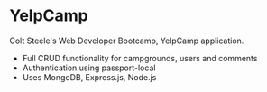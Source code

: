 
# YelpCamp
Colt Steele's Web Developer Bootcamp, YelpCamp application.
 - Full CRUD functionality for campgrounds, users and comments
 - Authentication using passport-local
 - Uses MongoDB, Express.js, Node.js

